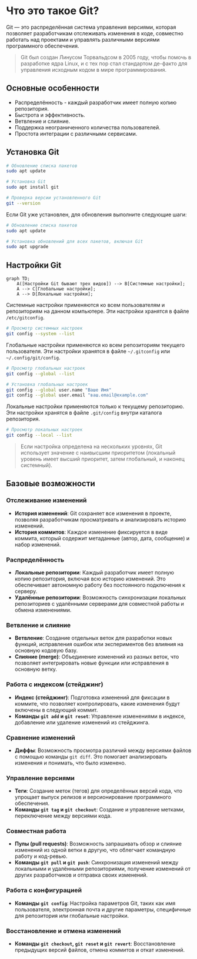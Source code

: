 # Что это такое Git?

Git — это распределённая система управления версиями, которая позволяет разработчикам отслеживать изменения в коде, совместно работать над проектами и управлять различными версиями программного обеспечения.
>Git был создан Линусом Торвальдсом в 2005 году, чтобы помочь в разработке ядра Linux, и с тех пор стал стандартом де-факто для управления исходным кодом в мире программирования.

## Основные особенности

 - Распределённость - каждый разработчик имеет полную копию репозитория.
 - Быстрота и эффективность.
 - Ветвление и слияние.
 - Поддержка неограниченного количества пользователей.
 - Простота интеграции с различными сервисами.

## Установка Git

```bash
# Обновление списка пакетов
sudo apt update

# Установка Git
sudo apt install git

# Проверка версии установленного Git
git --version
```
Если Git уже установлен, для обновления выполните следующие шаги:
```bash
# Обновление списка пакетов
sudo apt update

# Установка обновлений для всех пакетов, включая Git
sudo apt upgrade
```

## Настройки Git

```mermaid
graph TD;
    A([Настройки Git бывают трех видов]) --> B[Системные настройки];
    A --> C[Глобальные настройки];
    A --> D[Локальные настройки];
```
Системные настройки применяются ко всем пользователям и репозиториям на данном компьютере. Эти настройки хранятся в файле `/etc/gitconfig`.
```bash
# Просмотр системных настроек
git config --system --list
```
Глобальные настройки применяются ко всем репозиториям текущего пользователя. Эти настройки хранятся в файле `~/.gitconfig` или `~/.config/git/config`.
```bash
# Просмотр глобальных настроек
git config --global --list

# Установка глобальных настроек
git config --global user.name "Ваше Имя"
git config --global user.email "ваш.email@example.com"
```
Локальные настройки применяются только к текущему репозиторию. Эти настройки хранятся в файле `.git/config` внутри каталога репозитория.
```bash
# Просмотр локальных настроек
git config --local --list
```
>Если настройка определена на нескольких уровнях, Git использует значение с наивысшим приоритетом (локальный уровень имеет высший приоритет, затем глобальный, и наконец системный).













## Базовые возможности

### Отслеживание изменений
- **История изменений**: Git сохраняет все изменения в проекте, позволяя разработчикам просматривать и анализировать историю изменений.
- **История коммитов**: Каждое изменение фиксируется в виде коммита, который содержит метаданные (автор, дата, сообщение) и набор изменений.

### Распределённость
- **Локальные репозитории**: Каждый разработчик имеет полную копию репозитория, включая всю историю изменений. Это обеспечивает автономную работу без постоянного подключения к серверу.
- **Удалённые репозитории**: Возможность синхронизации локальных репозиториев с удалёнными серверами для совместной работы и обмена изменениями.

### Ветвление и слияние
- **Ветвление**: Создание отдельных веток для разработки новых функций, исправления ошибок или экспериментов без влияния на основную кодовую базу.
- **Слияние (merge)**: Объединение изменений из разных веток, что позволяет интегрировать новые функции или исправления в основную ветку.

### Работа с индексом (стейджинг)
- **Индекс (стейджинг)**: Подготовка изменений для фиксации в коммите, что позволяет контролировать, какие изменения будут включены в следующий коммит.
- **Команды `git add` и `git reset`**: Управление изменениями в индексе, добавление или удаление изменений из стейджинга.

### Сравнение изменений
- **Диффы**: Возможность просмотра различий между версиями файлов с помощью команды `git diff`. Это помогает анализировать изменения и понимать, что было изменено.

### Управление версиями
- **Теги**: Создание меток (тегов) для определённых версий кода, что упрощает выпуск релизов и версионирование программного обеспечения.
- **Команды `git tag` и `git checkout`**: Создание и управление метками, переключение между версиями кода.

### Совместная работа
- **Пулы (pull requests)**: Возможность запрашивать обзор и слияние изменений из одной ветки в другую, что облегчает командную работу и код-ревью.
- **Команды `git pull` и `git push`**: Синхронизация изменений между локальными и удалёнными репозиториями, получение изменений от других разработчиков и отправка своих изменений.

### Работа с конфигурацией
- **Команды `git config`**: Настройка параметров Git, таких как имя пользователя, электронная почта и другие параметры, специфичные для репозитория или глобальные настройки.

### Восстановление и отмена изменений
- **Команды `git checkout`, `git reset` и `git revert`**: Восстановление предыдущих версий файлов, отмена коммитов и откат изменений.

